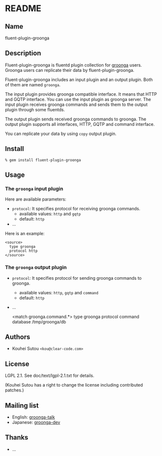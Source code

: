 # README

## Name

fluent-plugin-groonga

## Description

Fluent-plugin-groonga is fluentd plugin collection for
[groonga](http://groonga.org/) users. Groonga users can replicate
their data by fluent-plugin-groonga.

Fluent-plugin-groonga includes an input plugin and an output
plugin. Both of them are named `groonga`.

The input plugin provides groonga compatible interface. It means that
HTTP and GQTP interface. You can use the input plugin as groonga
server. The input plugin receives groonga commands and sends them to
the output plugin through some fluentds.

The output plugin sends received groonga commands to groonga. The
output plugin supports all interfaces, HTTP, GQTP and command
interface.

You can replicate your data by using `copy` output plugin.

## Install

    % gem install fluent-plugin-groonga

## Usage

### The `groonga` input plugin

Here are available parameters:

* `protocol`: It specifies protocol for receiving groonga commands.
  * available values: `http` and `gqtp`
  * default: `http`
* ...

Here is an example:

    <source>
      type groonga
      protocol http
    </source>

### The `groonga` output plugin

* `protocol`: It specifies protocol for sending groonga commands to groonga.
  * available values: `http`, `gqtp` and `command`
  * default: `http`
* ...

    <match groonga.command.*>
      type groonga
      protocol command
      database /tmp/groonga/db
    </match>

## Authors

* Kouhei Sutou `<kou@clear-code.com>`

## License

LGPL 2.1. See doc/text/lgpl-2.1.txt for details.

(Kouhei Sutou has a right to change the license including
contributed patches.)

## Mailing list

* English: [groonga-talk](https://lists.sourceforge.net/lists/listinfo/groonga-talk)
* Japanese: [groonga-dev](http://lists.sourceforge.jp/mailman/listinfo/groonga-dev)

## Thanks

* ...
